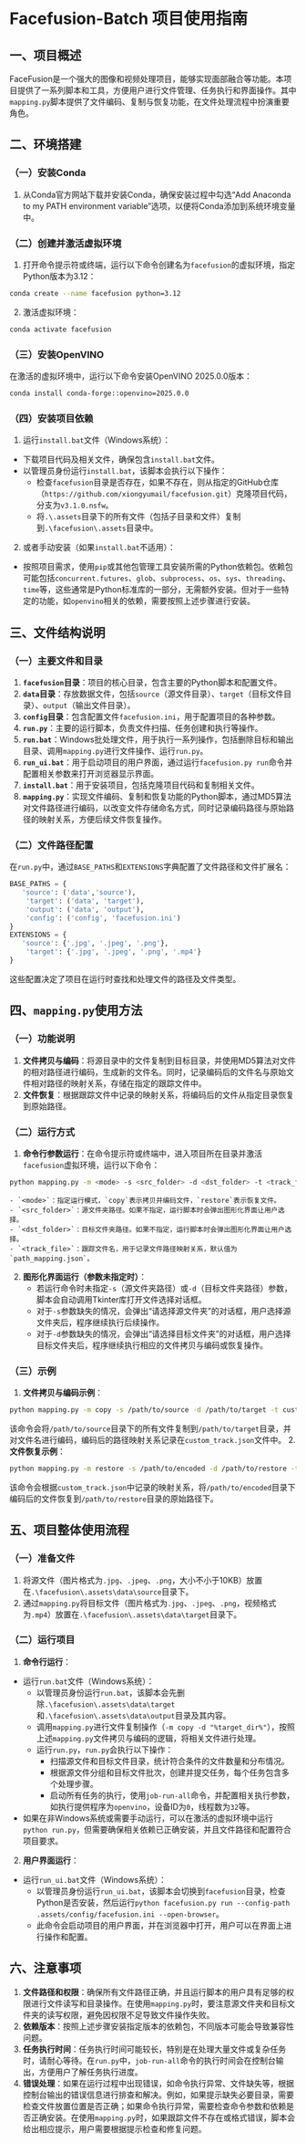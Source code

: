 # Facefusion-Batch 项目使用指南
## 一、项目概述
FaceFusion是一个强大的图像和视频处理项目，能够实现面部融合等功能。本项目提供了一系列脚本和工具，方便用户进行文件管理、任务执行和界面操作。其中`mapping.py`脚本提供了文件编码、复制与恢复功能，在文件处理流程中扮演重要角色。

## 二、环境搭建
### （一）安装Conda
1. 从Conda官方网站下载并安装Conda，确保安装过程中勾选“Add Anaconda to my PATH environment variable”选项，以便将Conda添加到系统环境变量中。

### （二）创建并激活虚拟环境
1. 打开命令提示符或终端，运行以下命令创建名为`facefusion`的虚拟环境，指定Python版本为3.12：
```bash
conda create --name facefusion python=3.12
```
2. 激活虚拟环境：
```bash
conda activate facefusion
```

### （三）安装OpenVINO
在激活的虚拟环境中，运行以下命令安装OpenVINO 2025.0.0版本：
```bash
conda install conda-forge::openvino=2025.0.0
```

### （四）安装项目依赖
1. 运行`install.bat`文件（Windows系统）：
 - 下载项目代码及相关文件，确保包含`install.bat`文件。
 - 以管理员身份运行`install.bat`，该脚本会执行以下操作：
    - 检查`facefusion`目录是否存在，如果不存在，则从指定的GitHub仓库（`https://github.com/xiongyumail/facefusion.git`）克隆项目代码，分支为`v3.1.0.nsfw`。
    - 将`.\.assets`目录下的所有文件（包括子目录和文件）复制到`.\facefusion\.assets`目录中。
2. 或者手动安装（如果`install.bat`不适用）：
 - 按照项目需求，使用`pip`或其他包管理工具安装所需的Python依赖包。依赖包可能包括`concurrent.futures`、`glob`、`subprocess`、`os`、`sys`、`threading`、`time`等，这些通常是Python标准库的一部分，无需额外安装。但对于一些特定的功能，如`openvino`相关的依赖，需要按照上述步骤进行安装。

## 三、文件结构说明
### （一）主要文件和目录
1. **`facefusion`目录**：项目的核心目录，包含主要的Python脚本和配置文件。
2. **`data`目录**：存放数据文件，包括`source`（源文件目录）、`target`（目标文件目录）、`output`（输出文件目录）。
3. **`config`目录**：包含配置文件`facefusion.ini`，用于配置项目的各种参数。
4. **`run.py`**：主要的运行脚本，负责文件扫描、任务创建和执行等操作。
5. **`run.bat`**：Windows批处理文件，用于执行一系列操作，包括删除目标和输出目录、调用`mapping.py`进行文件操作、运行`run.py`。
6. **`run_ui.bat`**：用于启动项目的用户界面，通过运行`facefusion.py run`命令并配置相关参数来打开浏览器显示界面。
7. **`install.bat`**：用于安装项目，包括克隆项目代码和复制相关文件。
8. **`mapping.py`**：实现文件编码、复制和恢复功能的Python脚本，通过MD5算法对文件路径进行编码，以改变文件存储命名方式，同时记录编码路径与原始路径的映射关系，方便后续文件恢复操作。

### （二）文件路径配置
在`run.py`中，通过`BASE_PATHS`和`EXTENSIONS`字典配置了文件路径和文件扩展名：
```python
BASE_PATHS = {
   'source': ('data','source'),
    'target': ('data', 'target'),
    'output': ('data', 'output'),
    'config': ('config', 'facefusion.ini')
}
EXTENSIONS = {
   'source': {'.jpg', '.jpeg', '.png'},
    'target': {'.jpg', '.jpeg', '.png', '.mp4'}
}
```
这些配置决定了项目在运行时查找和处理文件的路径及文件类型。

## 四、`mapping.py`使用方法
### （一）功能说明
1. **文件拷贝与编码**：将源目录中的文件复制到目标目录，并使用MD5算法对文件的相对路径进行编码，生成新的文件名。同时，记录编码后的文件名与原始文件相对路径的映射关系，存储在指定的跟踪文件中。
2. **文件恢复**：根据跟踪文件中记录的映射关系，将编码后的文件从指定目录恢复到原始路径。

### （二）运行方式
1. **命令行参数运行**：在命令提示符或终端中，进入项目所在目录并激活`facefusion`虚拟环境，运行以下命令：
```bash
python mapping.py -m <mode> -s <src_folder> -d <dst_folder> -t <track_file>
```
    - `<mode>`：指定运行模式，`copy`表示拷贝并编码文件，`restore`表示恢复文件。
    - `<src_folder>`：源文件夹路径。如果不指定，运行脚本时会弹出图形化界面让用户选择。
    - `<dst_folder>`：目标文件夹路径。如果不指定，运行脚本时会弹出图形化界面让用户选择。
    - `<track_file>`：跟踪文件名，用于记录文件路径映射关系，默认值为`path_mapping.json`。
2. **图形化界面运行（参数未指定时）**：
    - 若运行命令时未指定`-s`（源文件夹路径）或`-d`（目标文件夹路径）参数，脚本会自动调用Tkinter库打开文件选择对话框。
    - 对于`-s`参数缺失的情况，会弹出“请选择源文件夹”的对话框，用户选择源文件夹后，程序继续执行后续操作。
    - 对于`-d`参数缺失的情况，会弹出“请选择目标文件夹”的对话框，用户选择目标文件夹后，程序继续执行相应的文件拷贝与编码或恢复操作。

### （三）示例
1. **文件拷贝与编码示例**：
```bash
python mapping.py -m copy -s /path/to/source -d /path/to/target -t custom_track.json
```
该命令会将`/path/to/source`目录下的所有文件复制到`/path/to/target`目录，并对文件名进行编码，编码后的路径映射关系记录在`custom_track.json`文件中。
2. **文件恢复示例**：
```bash
python mapping.py -m restore -s /path/to/encoded -d /path/to/restore -t custom_track.json
```
该命令会根据`custom_track.json`中记录的映射关系，将`/path/to/encoded`目录下编码后的文件恢复到`/path/to/restore`目录的原始路径下。

## 五、项目整体使用流程
### （一）准备文件
1. 将源文件（图片格式为`.jpg`、`.jpeg`、`.png`，大小不小于10KB）放置在`.\facefusion\.assets\data\source`目录下。
2. 通过`mapping.py`将目标文件（图片格式为`.jpg`、`.jpeg`、`.png`，视频格式为`.mp4`）放置在`.\facefusion\.assets\data\target`目录下。

### （二）运行项目
1. **命令行运行**：
 - 运行`run.bat`文件（Windows系统）：
    - 以管理员身份运行`run.bat`，该脚本会先删除`.\facefusion\.assets\data\target`和`.\facefusion\.assets\data\output`目录及其内容。
    - 调用`mapping.py`进行文件复制操作（`-m copy -d "%target_dir%"`），按照上述`mapping.py`文件拷贝与编码的逻辑，将相关文件进行处理。
    - 运行`run.py`，`run.py`会执行以下操作：
      - 扫描源文件和目标文件目录，统计符合条件的文件数量和分布情况。
      - 根据源文件分组和目标文件批次，创建并提交任务，每个任务包含多个处理步骤。
      - 启动所有任务的执行，使用`job-run-all`命令，并配置相关执行参数，如执行提供程序为`openvino`，设备ID为`0`，线程数为`32`等。
 - 如果在非Windows系统或需要手动运行，可以在激活的虚拟环境中运行`python run.py`，但需要确保相关依赖已正确安装，并且文件路径和配置符合项目要求。
2. **用户界面运行**：
 - 运行`run_ui.bat`文件（Windows系统）：
    - 以管理员身份运行`run_ui.bat`，该脚本会切换到`facefusion`目录，检查Python是否安装，然后运行`python facefusion.py run --config-path .assets/config/facefusion.ini --open-browser`。
    - 此命令会启动项目的用户界面，并在浏览器中打开，用户可以在界面上进行操作和配置。

## 六、注意事项
1. **文件路径和权限**：确保所有文件路径正确，并且运行脚本的用户具有足够的权限进行文件读写和目录操作。在使用`mapping.py`时，要注意源文件夹和目标文件夹的读写权限，避免因权限不足导致文件操作失败。
2. **依赖版本**：按照上述步骤安装指定版本的依赖包，不同版本可能会导致兼容性问题。
3. **任务执行时间**：任务执行时间可能较长，特别是在处理大量文件或复杂任务时，请耐心等待。在`run.py`中，`job-run-all`命令的执行时间会在控制台输出，方便用户了解任务执行进度。
4. **错误处理**：如果在运行过程中出现错误，如命令执行异常、文件缺失等，根据控制台输出的错误信息进行排查和解决。例如，如果提示缺失必要目录，需要检查文件放置位置是否正确；如果命令执行异常，需要检查命令参数和依赖是否正确安装。在使用`mapping.py`时，如果跟踪文件不存在或格式错误，脚本会给出相应提示，用户需要根据提示检查和修复问题。 